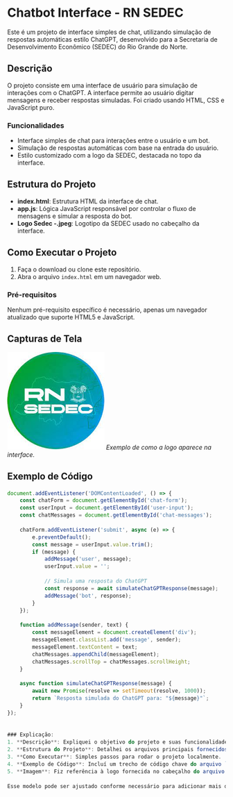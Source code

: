 # Chatbot Interface - RN SEDEC

Este é um projeto de interface simples de chat, utilizando simulação de respostas automáticas estilo ChatGPT, desenvolvido para a Secretaria de Desenvolvimento Econômico (SEDEC) do Rio Grande do Norte.

## Descrição

O projeto consiste em uma interface de usuário para simulação de interações com o ChatGPT. A interface permite ao usuário digitar mensagens e receber respostas simuladas. Foi criado usando HTML, CSS e JavaScript puro.

### Funcionalidades

- Interface simples de chat para interações entre o usuário e um bot.
- Simulação de respostas automáticas com base na entrada do usuário.
- Estilo customizado com a logo da SEDEC, destacada no topo da interface.

## Estrutura do Projeto

- **index.html**: Estrutura HTML da interface de chat.
- **app.js**: Lógica JavaScript responsável por controlar o fluxo de mensagens e simular a resposta do bot.
- **Logo Sedec -.jpeg**: Logotipo da SEDEC usado no cabeçalho da interface.

## Como Executar o Projeto

1. Faça o download ou clone este repositório.
2. Abra o arquivo `index.html` em um navegador web.

### Pré-requisitos

Nenhum pré-requisito específico é necessário, apenas um navegador atualizado que suporte HTML5 e JavaScript.

## Capturas de Tela

![Logo SEDEC](Logo%20Sedec%20-.jpeg)
*Exemplo de como a logo aparece na interface.*

## Exemplo de Código

```javascript
document.addEventListener('DOMContentLoaded', () => {
    const chatForm = document.getElementById('chat-form');
    const userInput = document.getElementById('user-input');
    const chatMessages = document.getElementById('chat-messages');

    chatForm.addEventListener('submit', async (e) => {
        e.preventDefault();
        const message = userInput.value.trim();
        if (message) {
            addMessage('user', message);
            userInput.value = '';
            
            // Simula uma resposta do ChatGPT
            const response = await simulateChatGPTResponse(message);
            addMessage('bot', response);
        }
    });

    function addMessage(sender, text) {
        const messageElement = document.createElement('div');
        messageElement.classList.add('message', sender);
        messageElement.textContent = text;
        chatMessages.appendChild(messageElement);
        chatMessages.scrollTop = chatMessages.scrollHeight;
    }

    async function simulateChatGPTResponse(message) {
        await new Promise(resolve => setTimeout(resolve, 1000));
        return `Resposta simulada do ChatGPT para: "${message}"`;
    }
});


### Explicação:
1. **Descrição**: Expliquei o objetivo do projeto e suas funcionalidades.
2. **Estrutura do Projeto**: Detalhei os arquivos principais fornecidos (HTML, JS, e a logo).
3. **Como Executar**: Simples passos para rodar o projeto localmente.
4. **Exemplo de Código**: Incluí um trecho de código chave do arquivo `app.js`&#8203;:contentReference[oaicite:0]{index=0}.
5. **Imagem**: Fiz referência à logo fornecida no cabeçalho do arquivo `index.html`&#8203;:contentReference[oaicite:1]{index=1}.

Esse modelo pode ser ajustado conforme necessário para adicionar mais detalhes ou funcionalidades futuras!

